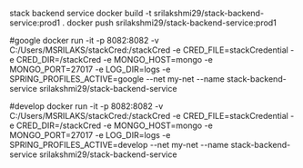 stack backend service
docker build -t srilakshmi29/stack-backend-service:prod1 .
docker push srilakshmi29/stack-backend-service:prod1

#google
docker run -it -p 8082:8082 -v C:/Users/MSRILAKS/stackCred:/stackCred -e CRED_FILE=stackCredential -e CRED_DIR=/stackCred -e MONGO_HOST=mongo -e MONGO_PORT=27017 -e LOG_DIR=logs -e SPRING_PROFILES_ACTIVE=google --net my-net --name stack-backend-service  srilakshmi29/stack-backend-service

#develop
docker run -it -p 8082:8082 -v C:/Users/MSRILAKS/stackCred:/stackCred -e CRED_FILE=stackCredential -e CRED_DIR=/stackCred -e MONGO_HOST=mongo -e MONGO_PORT=27017 -e LOG_DIR=logs -e SPRING_PROFILES_ACTIVE=develop --net my-net --name stack-backend-service  srilakshmi29/stack-backend-service